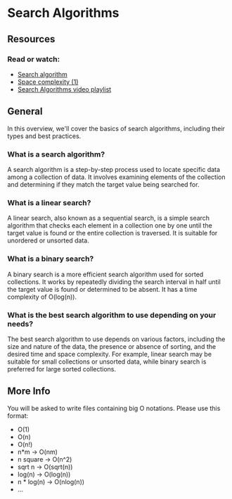 # Search Algorithms

## Resources

### Read or watch:

- [Search algorithm](link_here)
- [Space complexity (1)](link_here)
- [Search Algorithms video playlist](link_here)

## General

In this overview, we'll cover the basics of search algorithms, including their types and best practices.

### What is a search algorithm?

A search algorithm is a step-by-step process used to locate specific data among a collection of data. It involves examining elements of the collection and determining if they match the target value being searched for.

### What is a linear search?

A linear search, also known as a sequential search, is a simple search algorithm that checks each element in a collection one by one until the target value is found or the entire collection is traversed. It is suitable for unordered or unsorted data.

### What is a binary search?

A binary search is a more efficient search algorithm used for sorted collections. It works by repeatedly dividing the search interval in half until the target value is found or determined to be absent. It has a time complexity of O(log(n)).

### What is the best search algorithm to use depending on your needs?

The best search algorithm to use depends on various factors, including the size and nature of the data, the presence or absence of sorting, and the desired time and space complexity. For example, linear search may be suitable for small collections or unsorted data, while binary search is preferred for large sorted collections.

## More Info

You will be asked to write files containing big O notations. Please use this format:

- O(1)
- O(n)
- O(n!)
- n*m -> O(nm)
- n square -> O(n^2)
- sqrt n -> O(sqrt(n))
- log(n) -> O(log(n))
- n * log(n) -> O(nlog(n))
- …
